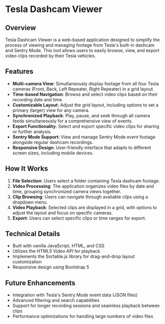 # Tesla Dashcam Viewer

## Overview

Tesla Dashcam Viewer is a web-based application designed to simplify the process of viewing and managing footage from Tesla's built-in dashcam and Sentry Mode. This tool allows users to easily browse, view, and export video clips recorded by their Tesla vehicles.

## Features

- **Multi-camera View**: Simultaneously display footage from all four Tesla cameras (Front, Back, Left Repeater, Right Repeater) in a grid layout.
- **Time-based Navigation**: Browse and select video clips based on their recording date and time.
- **Customizable Layout**: Adjust the grid layout, including options to set a primary (larger) view for any camera.
- **Synchronized Playback**: Play, pause, and seek through all camera feeds simultaneously for a comprehensive view of events.
- **Export Functionality**: Select and export specific video clips for sharing or further analysis.
- **Sentry Mode Support**: View and manage Sentry Mode event footage alongside regular dashcam recordings.
- **Responsive Design**: User-friendly interface that adapts to different screen sizes, including mobile devices.

## How It Works

1. **File Selection**: Users select a folder containing Tesla dashcam footage.
2. **Video Processing**: The application organizes video files by date and time, grouping synchronized camera views together.
3. **Clip Browsing**: Users can navigate through available clips using a dropdown menu.
4. **Video Playback**: Selected clips are displayed in a grid, with options to adjust the layout and focus on specific cameras.
5. **Export**: Users can select specific clips or time ranges for export.

## Technical Details

- Built with vanilla JavaScript, HTML, and CSS
- Utilizes the HTML5 Video API for playback
- Implements the Sortable.js library for drag-and-drop layout customization
- Responsive design using Bootstrap 5

## Future Enhancements

- Integration with Tesla's Sentry Mode event data (JSON files)
- Advanced filtering and search capabilities
- Support for longer recording sessions and seamless playback between clips
- Performance optimizations for handling large numbers of video files
